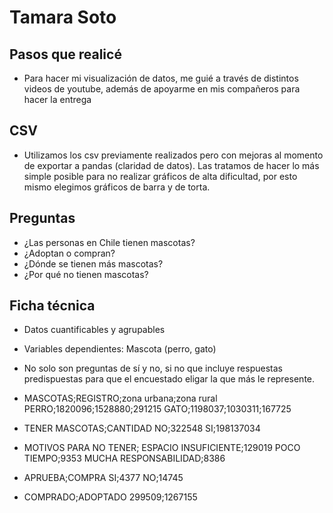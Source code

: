 # Tamara Soto

## Pasos que realicé
- Para hacer mi visualización de datos, me guié a través de distintos videos de youtube, además de apoyarme en mis compañeros para hacer la entrega 

## CSV
- Utilizamos los csv previamente realizados pero con mejoras al momento de exportar a pandas (claridad de datos). Las tratamos de hacer lo más simple posible para no realizar gráficos de alta dificultad, por esto mismo elegimos gráficos de barra y de torta.

## Preguntas
- ¿Las personas en Chile tienen mascotas?
- ¿Adoptan o compran?
- ¿Dónde se tienen más mascotas?
- ¿Por qué no tienen mascotas?

## Ficha técnica
- Datos cuantificables y agrupables
- Variables dependientes: Mascota (perro, gato)
- No solo son preguntas de sí y no, si no que incluye respuestas predispuestas para que el encuestado eligar la que más le represente.
  
- MASCOTAS;REGISTRO;zona urbana;zona rural
PERRO;1820096;1528880;291215
GATO;1198037;1030311;167725

- TENER MASCOTAS;CANTIDAD
NO;322548
SI;198137034

- MOTIVOS PARA NO TENER;
ESPACIO INSUFICIENTE;129019
POCO TIEMPO;9353
MUCHA RESPONSABILIDAD;8386

- APRUEBA;COMPRA
SI;4377
NO;14745

- COMPRADO;ADOPTADO
299509;1267155
